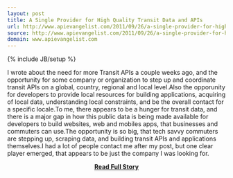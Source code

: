 ```yaml
---
layout: post
title: A Single Provider for High Quality Transit Data and APIs
url: http://www.apievangelist.com/2011/09/26/a-single-provider-for-high-quality-transit-data-and-apis/
source: http://www.apievangelist.com/2011/09/26/a-single-provider-for-high-quality-transit-data-and-apis/
domain: www.apievangelist.com
---
```

{% include JB/setup %}<p>I wrote about the need for more Transit APIs a couple weeks ago, and the opportunity for some company or organization to step up and coordinate transit APIs on a global, country, regional and local level.Also the opporunity for developers to provide local resources for building applications, acquiring of local data, understanding local constraints, and be the overall contact for a specific locale.To me, there appears to be a hunger for transit data, and there is a major gap in how this public data is being made available for developers to build websites, web and mobiles apps, that businesses and commuters can use.The opportunity is so big, that tech savvy commuters are stepping up, scraping data, and building transit APIs and applications themselves.I had a lot of people contact me after my post, but one clear player emerged, that appears to be just the company I was looking for.</p>
<center><p><a href="http://www.apievangelist.com/2011/09/26/a-single-provider-for-high-quality-transit-data-and-apis/" style='padding:25px; font-sze:18px; font-weight: bold;'>Read Full Story</a></p></center>
